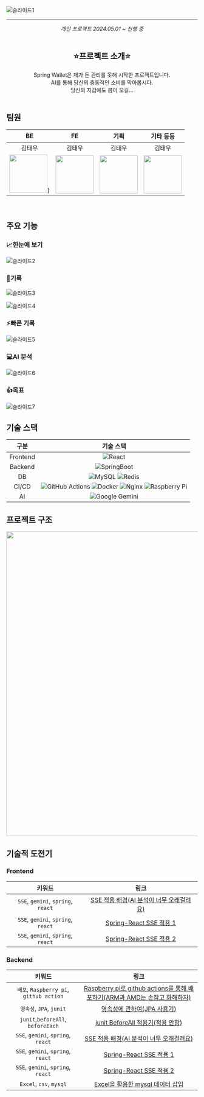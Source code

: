 ![슬라이드1](https://github.com/user-attachments/assets/24d02067-d93c-41b9-8084-161939f49e72)

***

<div align="center">
  <i>개인 프로젝트</i>
  <i>2024.05.01 ~ 진행 중</i>
</div>

<br/>
<div align="center">
  <h2>⭐프로젝트 소개⭐</h2>
  <span>Spring Wallet은 제가 돈 관리를 못해 시작한 프로젝트입니다.</span><br/>
  <span>AI를 통해 당신의 충동적인 소비를 막아봅시다.</span><br/>
  <span>당신의 지갑에도 봄이 오길...</span><br/>
</div>
<br/>


## 팀원
| BE | FE | 기획 | 기타 등등 |
| :-: | :-: | :-: | :-: |
| 김태우 | 김태우 | 김태우 | 김태우 |
| <img src="https://github.com/user-attachments/assets/b26ba0f4-52c8-44e7-8440-68219ce8d798" width=100>) | <img src="https://github.com/user-attachments/assets/b26ba0f4-52c8-44e7-8440-68219ce8d798" width=100> | <img src="https://github.com/user-attachments/assets/b26ba0f4-52c8-44e7-8440-68219ce8d798" width=100> | <img src="https://github.com/user-attachments/assets/b26ba0f4-52c8-44e7-8440-68219ce8d798" width=100> |

<br/>

## 주요 기능
### 📈한눈에 보기
![슬라이드2](https://github.com/user-attachments/assets/8454b6d1-43e7-4503-93f7-7fbf7aee18db)

### 📝기록
![슬라이드3](https://github.com/user-attachments/assets/887ac34b-aaf9-4c3a-b953-cf0117d9f72c)

![슬라이드4](https://github.com/user-attachments/assets/c7e98477-8df6-4245-8e2e-2148f3b02df3)

### ⚡빠른 기록
![슬라이드5](https://github.com/user-attachments/assets/023e2742-45d2-4aa5-9916-43b0d0dd6dda)

### 💻AI 분석
![슬라이드6](https://github.com/user-attachments/assets/bde724c6-c347-4a34-a8a4-caae3c744fe9)

### 👍목표
![슬라이드7](https://github.com/user-attachments/assets/716a7682-705c-4c39-8e8f-6066e89c2b4e)

## 기술 스택
  
| 구분 | 기술 스택 |
| :-: | :-: |
| Frontend | ![React](https://img.shields.io/badge/react-%2320232a.svg?style=for-the-badge&logo=react&logoColor=%2361DAFB) |
| Backend | ![SpringBoot](https://img.shields.io/badge/springboot-6DB33F?style=for-the-badge&logo=springboot&logoColor=white) |
| DB | ![MySQL](https://img.shields.io/badge/mysql-4479A1.svg?style=for-the-badge&logo=mysql&logoColor=white) ![Redis](https://img.shields.io/badge/redis-%23DD0031.svg?style=for-the-badge&logo=redis&logoColor=white)|
| CI/CD | ![GitHub Actions](https://img.shields.io/badge/github%20actions-%232671E5.svg?style=for-the-badge&logo=githubactions&logoColor=white) ![Docker](https://img.shields.io/badge/docker-%230db7ed.svg?style=for-the-badge&logo=docker&logoColor=white) ![Nginx](https://img.shields.io/badge/nginx-%23009639.svg?style=for-the-badge&logo=nginx&logoColor=white) ![Raspberry Pi](https://img.shields.io/badge/-Raspberry_Pi-C51A4A?style=for-the-badge&logo=Raspberry-Pi) |
| AI | ![Google Gemini](https://img.shields.io/badge/google%20gemini-8E75B2?style=for-the-badge&logo=google%20gemini&logoColor=white)  |

## 프로젝트 구조
<img src="https://github.com/user-attachments/assets/314ed787-8354-4218-8bf0-858cbc10163a" width=800>

## 기술적 도전기

### Frontend
| 키워드 | 링크 | 
| :-: | :-: |
| `SSE`, `gemini`, `spring`, `react`| [SSE 적용 배경(AI 분석이 너무 오래걸려요)](https://velog.io/@twoo1999/SSE-%EC%A0%81%EC%9A%A9AI-%EB%B6%84%EC%84%9D%EC%9D%B4-%EB%84%88%EB%AC%B4-%EC%98%A4%EB%9E%98%EA%B1%B8%EB%A0%A4%EC%9A%94) |
| `SSE`, `gemini`, `spring`, `react`| [Spring-React SSE 적용 1](https://velog.io/@twoo1999/Spring-SSE-%EC%82%AC%EC%9A%A91) |
| `SSE`, `gemini`, `spring`, `react`| [Spring-React SSE 적용 2](https://velog.io/@twoo1999/Spring-React-SSE-%EC%A0%81%EC%9A%A9-2-frvtmwjy) |

### Backend
| 키워드 | 링크 | 
| :-: | :-: |
| `배포`, `Raspberry pi`, `github action` | [Raspberry pi로 github actions를 통해 배포하기(ARM과 AMD는 손잡고 화해하자)](https://velog.io/@twoo1999/Raspberry-pi%EB%A1%9C-github-actions%EB%A5%BC-%ED%86%B5%ED%95%B4-%EB%B0%B0%ED%8F%AC%ED%95%98%EA%B8%B0ARM%EA%B3%BC-AMD%EB%8A%94-%EC%86%90%EC%9E%A1%EA%B3%A0-%ED%99%94%ED%95%B4%ED%95%98%EC%9E%90) |
| `영속성`, `JPA`, `junit` | [영속성에 관하여(JPA 사용기)](https://velog.io/@twoo1999/%EC%98%81%EC%86%8D%EC%84%B1%EC%97%90-%EA%B4%80%ED%95%98%EC%97%AC) |
| `junit`,`beforeAll`, `beforeEach` | [junit BeforeAll 적용기(적용 안함)](https://velog.io/@twoo1999/Transcation%EA%B3%BC-EntityManager)|
| `SSE`, `gemini`, `spring`, `react`| [SSE 적용 배경(AI 분석이 너무 오래걸려요)](https://velog.io/@twoo1999/SSE-%EC%A0%81%EC%9A%A9AI-%EB%B6%84%EC%84%9D%EC%9D%B4-%EB%84%88%EB%AC%B4-%EC%98%A4%EB%9E%98%EA%B1%B8%EB%A0%A4%EC%9A%94) |
| `SSE`, `gemini`, `spring`, `react`| [Spring-React SSE 적용 1](https://velog.io/@twoo1999/Spring-SSE-%EC%82%AC%EC%9A%A91) |
| `SSE`, `gemini`, `spring`, `react`| [Spring-React SSE 적용 2](https://velog.io/@twoo1999/Spring-React-SSE-%EC%A0%81%EC%9A%A9-2-frvtmwjy) |
| `Excel`, `csv`, `mysql` | [Excel을 활용한 mysql 데이터 삽입](https://velog.io/@twoo1999/%EC%95%A1%EC%85%80%EC%9D%84-%ED%99%9C%EC%9A%A9%ED%95%9C-mysql-%EB%8D%B0%EC%9D%B4%ED%84%B0-%EC%82%BD%EC%9E%85) |



